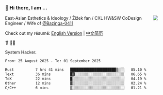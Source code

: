 ### 👋 Hi there, I am ...

<img align="right" src="https://github-readme-stats.vercel.app/api?username=vickiegpt&show_icons=true&icon_color=0366d6&bg_color=ffffff&hide_title=true" />

East-Asian Esthetics & Ideology / Žižek fan / CXL HW&SW CoDesign Engineer / Wife of [@Bazinga-0411](https://bazinga-0411.github.io/)

Check out my résumé: [English Version](http://asplos.dev/) | [中文简历](http://asplos.dev/CN.html)

⚧️ 
🏳️‍⚧️ 

System Hacker.


<!--START_SECTION:waka-->

```txt
From: 25 August 2025 - To: 01 September 2025

Rust          7 hrs 41 mins   █████████████████████▒░░░   85.10 %
Text          36 mins         █▓░░░░░░░░░░░░░░░░░░░░░░░   06.65 %
TeX           22 mins         █░░░░░░░░░░░░░░░░░░░░░░░░   04.19 %
Other         12 mins         ▓░░░░░░░░░░░░░░░░░░░░░░░░   02.24 %
C/C++         6 mins          ▒░░░░░░░░░░░░░░░░░░░░░░░░   01.21 %
```

<!--END_SECTION:waka-->
